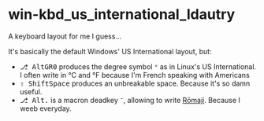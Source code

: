 # win-kbd_us_international_ldautry

A keyboard layout for me I guess...

It's basically the default Windows' US International layout, but:

- <kbd>&#9095; AltGR</kbd><kbd>0</kbd> produces the degree symbol `°` as in Linux's US International. I often write in °C and °F because I'm French speaking with Americans
- <kbd>&#8679; Shift</kbd><kbd>Space</kbd> produces an unbreakable space. Because it's so damn useful.
- <kbd>&#9095; Alt</kbd><kbd>.</kbd> is a macron deadkey `¯`, allowing to write [Rōmaji](https://www.wikiwand.com/fr/R%C5%8Dmaji). Because I weeb everyday.

